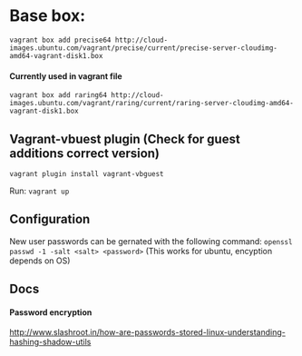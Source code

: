 # Base box:

`vagrant box add precise64 http://cloud-images.ubuntu.com/vagrant/precise/current/precise-server-cloudimg-amd64-vagrant-disk1.box`

#### Currently used in vagrant file
`vagrant box add raring64 http://cloud-images.ubuntu.com/vagrant/raring/current/raring-server-cloudimg-amd64-vagrant-disk1.box`

## Vagrant-vbuest plugin (Check for guest additions correct version)
`vagrant plugin install vagrant-vbguest`

Run: `vagrant up`

## Configuration

New user passwords can be gernated with the following command:
`openssl passwd -1 -salt <salt> <password>` (This works for ubuntu, encyption depends on OS)


## Docs

#### Password encryption
http://www.slashroot.in/how-are-passwords-stored-linux-understanding-hashing-shadow-utils